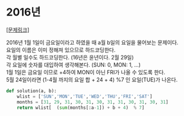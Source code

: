 # 2016년

[[문제링크]](https://programmers.co.kr/learn/courses/30/lessons/12901)

2016년 1월 1일이 금요일이라고 하였을 때 a월 b일의 요일을 물어보는 문제이다.<br/>요일의 이름은 이미 정해져 있으므로 하드코딩한다.<br/>각 월별 일수도 하드코딩한다. (16년은 윤년이다. 2월 29일)<br/>각 요일에 숫자를 대입하여 생각해본다. (SUN: 0, MON: 1, ...)<br/>1월 1일은 금요일 이므로 +4하여 MON이 아닌 FRI가 나올 수 있도록 한다.<br/>5월 24일이라면 (1-4월 까지의 요일 합 + 24 + 4) %7 인 요일(TUE)가 나온다.<br/>

```python
def solution(a, b):
    wlist = ['SUN','MON','TUE','WED','THU','FRI','SAT']
    months = [31, 29, 31, 30, 31, 30, 31, 31, 30, 31, 30, 31]
    return wlist[  (sum(months[:a-1]) + b + 4)  % 7] 
```

